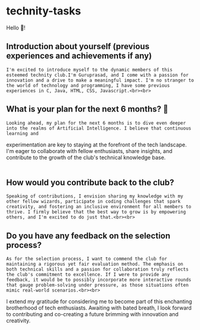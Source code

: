 # technity-tasks

Hello 👋!

## Introduction about yourself (previous experiences and achievements if any) <br>
	I'm excited to introduce myself to the dynamic members of this esteemed technity club.I'm Guruprasad, and I come with a passion for innovation and a drive to make a meaningful impact. I'm no stranger to the world of technology and programming, I have some previous experiences in C, Java, HTML, CSS, Javascript.<br><br>


## What is your plan for the next 6 months? 📜 <br>
	Looking ahead, my plan for the next 6 months is to dive even deeper into the realms of Artificial Intelligence. I believe that continuous learning and 
experimentation are key to staying at the forefront of the tech landscape. I'm eager to collaborate with fellow enthusiasts, share insights, and contribute 
to the growth of the club's technical knowledge base.<br><br>


## How would you contribute back to the club? <br>
	Speaking of contributions, I envision sharing my knowledge with my other fellow wizards, participate in coding challenges that spark creativity, and fostering an inclusive environment for all members to thrive. I firmly believe that the best way to grow is by empowering others, and I'm excited to do just that.<br><br>


## Do you have any feedback on the selection process? <br>
	As for the selection process, I want to commend the club for maintaining a rigorous yet fair evaluation method. The emphasis on both technical skills and a passion for collaboration truly reflects the club's commitment to excellence. If I were to provide any feedback, it would be to possibly incorporate more interactive rounds that gauge problem-solving under pressure, as those situations often mimic real-world scenarios.<br><br>

I extend my gratitude for considering me to become part of this enchanting brotherhood of tech enthusiasts. Awaiting with bated 
breath, I look forward to contributing and co-creating a future brimming with innovation and creativity.
